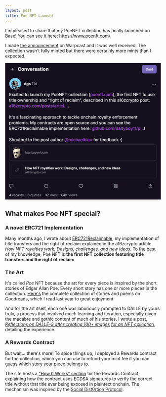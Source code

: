 ```yaml
---
layout: post
title: Poe NFT Launch!
---
```


I'm pleased to share that my PoeNFT collection has finally launched on Base! You can see it here: https://www.poenft.com/

I made [the announcement](https://warpcast.com/dgs/0x79a88c0f) on Warpcast and it was well received. The collection wasn't fully minted but there were certainly more mints than I expected.

![Poe NFT Launch Cast Screenshot](/assets/poe-nft-launch-cast.png)


## What makes Poe NFT special?

### A novel ERC721 Implementation

Many months ago, I wrote about [ERC721Reclaimable](https://daltyboy11.github.io/ERC721Reclaimable/), my implementation of title
transfers and the right of reclaim explained in the a16zcrypto article [_How NFT royalties work: Designs, challenges, and new ideas_](https://a16zcrypto.com/posts/article/how-nft-royalties-work/). To the best of my knowledge, Poe NFT is **the first NFT collection featuring title transfers and the right of reclaim**

### The Art
It's called _Poe_ NFT because the art for every piece is inspired by the short stories of Edgar Allan Poe. Every short story has one or more pieces in the collection. [Here's](https://www.goodreads.com/book/show/23919.The_Complete_Stories_and_Poems) the complete collection of stories and poems on Goodreads, which I read last year to great enjoyment.

And for the art itself, each one was laboriously prompted to DALLE by yours truly, a process that involved much learning and iteration, especially given the macabre and gothic content of much of his stories. I wrote a post, [_Reflections on DALLE-3 after creating 100+ images for an NFT collection_](https://daltyboy11.github.io/dalle-reflections/), detailing the experience.

### A Rewards Contract

But wait... there's more! To spice things up, I deployed a Rewards contract for the collection, which you can use to refund your mint fee if you can guess which story your piece belongs to.

The site hosts a ["How It Works" section](https://www.poenft.com/rewards/how-it-works) for the Rewards Contract, explaining how the contract uses ECDSA signatures to verify the correct title without that title ever being exposed in plaintext onchain. The mechanism was inspired by the [Social Dist0rtion Protocol](https://www.dist0rtion.com/2020/01/30/Planetscape-a-dystopian-escape-game-for-36C3/).